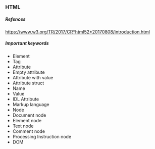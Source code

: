 ### HTML
##### Refences
https://www.w3.org/TR/2017/CR*html52*20170808/introduction.html
##### Important keywords
* Element
* Tag
* Attribute
 * Empty attribute
 * Attribute with value
* Attribute struct
 * Name
 * Value
* IDL Attribute
* Markup language
* Node
 * Document node
 * Element node
 * Text node
 * Comment node
 * Processing Instruction node
* DOM
